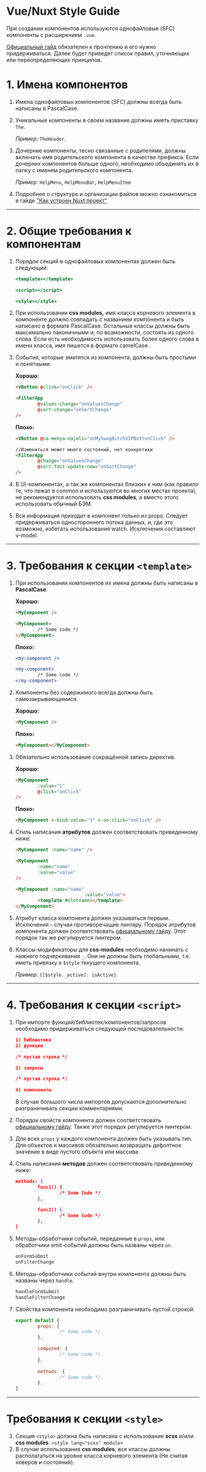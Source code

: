 # Vue/Nuxt Style Guide

При создании компонентов используются однофайловые (SFC) компоненты с расширением `.vue`.

[Официальный гайд](https://ru.vuejs.org/v2/style-guide/) обязателен к прочтению и его нужно придерживаться. Далее будет приведет список правил, уточняющих или переопределяющих принципов.

# 1. Имена компонентов

1. Имена однофайловых компонентов (SFC) должны всегда быть написаны в PascalCase.
2. Уникальные компоненты в своем название должны иметь приставку `The`.

    *Пример:* `TheHeader`.

3. Дочерние компоненты, тесно связанные с родителями, должны включать имя родительского компонента в качестве префикса. Если дочерних компонентов больше одного, необходимо объединять их в папку с именем родительского компонента.

    *Пример:* `HelpMenu`, `HelpMenuBar`, `HelpMenuItem`

4. Подробнее о структуре и организации файлов можно ознакомиться в гайде ["Как устроен Nuxt проект"](../Nuxt%20js%208d5bd6d2e135462a892a808624db50ac/%D0%9A%D0%B0%D0%BA%20%D1%83%D1%81%D1%82%D1%80%D0%BE%D0%B5%D0%BD%20Nuxt%20%D0%BF%D1%80%D0%BE%D0%B5%D0%BA%D1%82%200fc096bf201b4e459d59f827e2f9673e.md)

---

# 2. Общие требования к компонентам

1. Порядок секций в однофайловых компонентах должен быть следующий:

    ```jsx
    <template></template>

    <script></script>

    <style></style>
    ```

2. При использовании **css modules,** имя класса корневого элемента в компоненте должно совпадать с названием компонента и быть написано в формате PascalCase. Остальные классы должны быть максимально лаконичными и, по возможности, состоять из одного слова. Если есть необходимость использовать более одного слова в имени класса, имя пишется в формате camelCase
3. События, которые эмитятся из компонента, должны быть простыми и понятными.

    **Хорошо:**

    ```html
    <VButton @click="onClick" />

    <FilterApp
    		@values-change="onValuesChange"
    		@sort-change="onSortChange"
    />
    ```

    **Плохо:**

    ```html
    <VButton @na-menya-najali="onMySwagBitchVIPButtonClick" />

    //Измениться может много состояний, нет конкретики
    <FilterApp
    		@change="onValuesChange"
    		@sort-fast-update-now="onSortChange"
    />
    ```

4. В UI-компонентах, а так же компонентах близких к ним (как правило те, что лежат в common и используются во многих местах проекта), не рекомендуется использовать **css modules**, а вместо этого использовать обычный БЭМ.
5. Вся информация приходит в компонент только из props. Следует придерживаться одностороннего потока данных, и, где это возможно, избегать использования watch. Исключения составляют v-model.

---

# 3. Требования к секции `<template>`

1. При использовании компонентов их имена должны быть написаны в **PascalCase**.

    **Хорошо:**

    ```html
    <MyComponent />

    <MyComponent>
    		/* Some code */
    </MyComponent>
    ```

    **Плохо:**

    ```jsx
    <my-component />

    <my-component>
    		/* Some code */
    </my-component>
    ```

2. Компоненты без содержимого всегда должны быть самозакрывающимися.

    **Хорошо:**

    ```html
    <MyComponent />
    ```

    **Плохо:**

    ```html
    <MyComponent></MyComponent>
    ```

3. Обязательно использование сокращённой запись директив.

    **Хорошо:**

    ```html
    <MyComponent 
    		:value="1" 
    		@click="onClick"
    />
    ```

    **Плохо:**

    ```html
    <MyComponent v-bind:value="1" v-on:click="onClick" />
    ```

4. Стиль написания **атрибутов** должен соответствовать приведенному ниже:

    ```html
    <MyComponent :name="name" />

    <MyComponent
    		:name="name"
    		:value="value"
    />

    <MyComponent :name="name"
    						 :value="value">
    		<template #slotname></template>
    </MyComponent>
    ```

5. Атрибут класса компонента должен указываться первым. Исключения - случаи противоречащие линтеру. Порядок атрибутов компонента должен соответствовать [официальному гайду](https://ru.vuejs.org/v2/style-guide/). Этот порядок так же регулируется линтером.
6. Классы-модификаторы для **css-modules** необходимо начинать с нижнего подчеркивания  `_`. Они не должны быть глобальными, т.е. иметь привязку к `$style` текущего компонента. 

    *Пример:* `{[$style._active]: isActive}`

---

# 4. Требования к секции `<script>`

1. При импорте функций/библиотек/компонентов/запросов необходимо придерживаться следующей последовательности:

    ```json
    1) библиотеки
    2) функции

    /* пустая строка */

    3) запросы

    /* пустая строка */

    4) компоненты
    ```

    В случае большого числа импортов допускается дополнительно разграничивать секции комментариями.

2. Порядок свойств компонента должен соответствовать [официальному гайду](https://ru.vuejs.org/v2/style-guide/). Также этот порядок регулируется линтером.
3. Для всех `props` у каждого компонента должен быть указывать тип. Для объектов и массивов обязательно возвращать дефолтное значение в виде пустого объекта или массива.
4. Стиль написания **методов** должен соответствовать приведенному ниже:

    ```json
    methods: {
    		func1() {
    				/* Some Code */
    		},

    		func2() {
    				/* Some Code */
    		},
    }
    ```

5. Методы-обработчики событий, переданные в `props`, или обработчики emit-событий должны быть названы через `on`.

    ```jsx
    onFormSubmit
    onFilterChange
    ```

6. Методы-обработчики событий внутри компонента должны быть названы через `handle`.

    ```jsx
    handleFormSubmit
    handleFilterChange
    ```

7. Свойства компонента необходимо разграничивать пустой строкой.

    ```jsx
    export default {
    		props: {
    				/* Some code */
    		},

    		computed: {
    				/* Some code */
    		},
    	
    		methods: {
    				/* Some code */
    		},
    }
    ```

---

# Требования к секции `<style>`

1. Секция `<style>` должна быть написана с использование **scss** и/или **css modules**. `<style lang="scss" module>`
2. В случае использования **css modules**, все классы должны располагаться на уровне класса корневого элемента (Не считая ховеров и состояний).